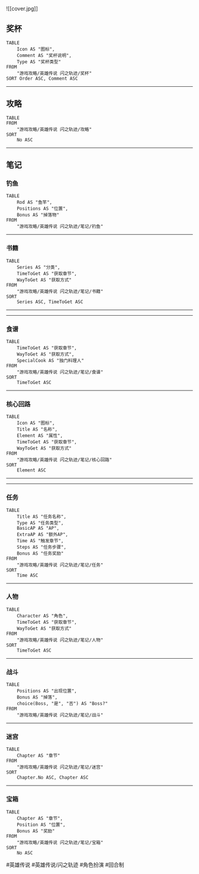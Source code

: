 ![[cover.jpg]]

## 奖杯
```dataview
TABLE 
	Icon AS "图标", 
	Comment AS "奖杯说明", 
	Type AS "奖杯类型" 
FROM 
	"游戏攻略/英雄传说 闪之轨迹/奖杯"
SORT Order ASC, Comment ASC
```

---
## 攻略
```dataview
TABLE 
FROM 
	"游戏攻略/英雄传说 闪之轨迹/攻略"
SORT
	No ASC
```
---
## 笔记
### 钓鱼
```dataview
TABLE
	Rod AS "鱼竿",
	Positions AS "位置",
	Bonus AS "掉落物"
FROM
	"游戏攻略/英雄传说 闪之轨迹/笔记/钓鱼"
```

---
### 书籍
```dataview
TABLE
	Series AS "分类",
	TimeToGet AS "获取章节",
	WayToGet AS "获取方式"
FROM
	"游戏攻略/英雄传说 闪之轨迹/笔记/书籍"
SORT
	Series ASC, TimeToGet ASC
```

---
---
### 食谱
```dataview
TABLE
	TimeToGet AS "获取章节", 
	WayToGet AS "获取方式", 
	SpecialCook AS "独门料理人"
FROM 
	"游戏攻略/英雄传说 闪之轨迹/笔记/食谱"
SORT
	TimeToGet ASC
```

---
### 核心回路
```dataview
TABLE 
	Icon AS "图标", 
	Title AS "名称", 
	Element AS "属性", 
	TimeToGet AS "获取章节", 
	WayToGet AS "获取方式" 
FROM 
	"游戏攻略/英雄传说 闪之轨迹/笔记/核心回路"
SORT 
	Element ASC
```

---
---
### 任务
```dataview
TABLE
	Title AS "任务名称",
	Type AS "任务类型",
	BasicAP AS "AP",
	ExtraAP AS "额外AP",
	Time AS "触发章节",
	Steps AS "任务步骤",
	Bonus AS "任务奖励"
FROM
	"游戏攻略/英雄传说 闪之轨迹/笔记/任务"
SORT
	Time ASC
```

---
### 人物
```dataview
TABLE
	Character AS "角色",
	TimeToGet AS "获取章节",
	WayToGet AS "获取方式"
FROM
	"游戏攻略/英雄传说 闪之轨迹/笔记/人物"
SORT
	TimeToGet ASC
```

---
### 战斗
```dataview
TABLE
	Positions AS "出现位置",
	Bonus AS "掉落",
	choice(Boss, "是", "否") AS "Boss?"
FROM
	"游戏攻略/英雄传说 闪之轨迹/笔记/战斗"
```

---
### 迷宫
```dataview
TABLE
	Chapter AS "章节"
FROM
	"游戏攻略/英雄传说 闪之轨迹/笔记/迷宫"
SORT
	Chapter.No ASC, Chapter ASC
```
---
### 宝箱
```dataview
TABLE
	Chapter AS "章节",
	Position AS "位置",
	Bonus AS "奖励"
FROM
	"游戏攻略/英雄传说 闪之轨迹/笔记/宝箱"
SORT
	No ASC
```

#英雄传说 #英雄传说/闪之轨迹 #角色扮演 #回合制 